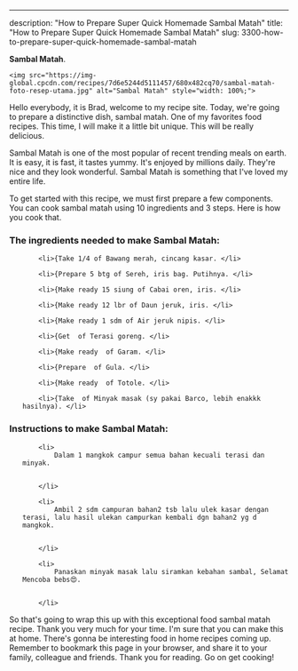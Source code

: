 ---
description: "How to Prepare Super Quick Homemade Sambal Matah"
title: "How to Prepare Super Quick Homemade Sambal Matah"
slug: 3300-how-to-prepare-super-quick-homemade-sambal-matah

<p>
	<strong>Sambal Matah</strong>. 
	
</p>
<p>
	
	<img src="https://img-global.cpcdn.com/recipes/7d6e5244d5111457/680x482cq70/sambal-matah-foto-resep-utama.jpg" alt="Sambal Matah" style="width: 100%;">
	
	
</p>
<p>
	Hello everybody, it is Brad, welcome to my recipe site. Today, we're going to prepare a distinctive dish, sambal matah. One of my favorites food recipes. This time, I will make it a little bit unique. This will be really delicious.
</p>
	
<p>
	
</p>
<p>
	Sambal Matah is one of the most popular of recent trending meals on earth. It is easy, it is fast, it tastes yummy. It's enjoyed by millions daily. They're nice and they look wonderful. Sambal Matah is something that I've loved my entire life.
</p>

<p>
To get started with this recipe, we must first prepare a few components. You can cook sambal matah using 10 ingredients and 3 steps. Here is how you cook that.
</p>

<h3>The ingredients needed to make Sambal Matah:</h3>

<ol>
	
		<li>{Take 1/4 of Bawang merah, cincang kasar. </li>
	
		<li>{Prepare 5 btg of Sereh, iris bag. Putihnya. </li>
	
		<li>{Make ready 15 siung of Cabai oren, iris. </li>
	
		<li>{Make ready 12 lbr of Daun jeruk, iris. </li>
	
		<li>{Make ready 1 sdm of Air jeruk nipis. </li>
	
		<li>{Get  of Terasi goreng. </li>
	
		<li>{Make ready  of Garam. </li>
	
		<li>{Prepare  of Gula. </li>
	
		<li>{Make ready  of Totole. </li>
	
		<li>{Take  of Minyak masak (sy pakai Barco, lebih enakkk hasilnya). </li>
	
</ol>
<p>
	
</p>

<h3>Instructions to make Sambal Matah:</h3>

<ol>
	
		<li>
			Dalam 1 mangkok campur semua bahan kecuali terasi dan minyak.
			
			
		</li>
	
		<li>
			Ambil 2 sdm campuran bahan2 tsb lalu ulek kasar dengan terasi, lalu hasil ulekan campurkan kembali dgn bahan2 yg d mangkok.
			
			
		</li>
	
		<li>
			Panaskan minyak masak lalu siramkan kebahan sambal, Selamat Mencoba bebs😍.
			
			
		</li>
	
</ol>

<p>
	
</p>

<p>
	So that's going to wrap this up with this exceptional food sambal matah recipe. Thank you very much for your time. I'm sure that you can make this at home. There's gonna be interesting food in home recipes coming up. Remember to bookmark this page in your browser, and share it to your family, colleague and friends. Thank you for reading. Go on get cooking!
</p>
